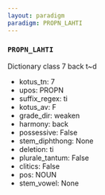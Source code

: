 ```yaml
---
layout: paradigm
paradigm: PROPN_LAHTI
---
```

### ` PROPN_LAHTI `

Dictionary class 7 back t~d
* kotus_tn: 7
* upos: PROPN
* suffix_regex: ti
* kotus_av: F
* grade_dir: weaken
* harmony: back
* possessive: False
* stem_diphthong: None
* deletion: ti
* plurale_tantum: False
* clitics: False
* pos: NOUN
* stem_vowel: None
